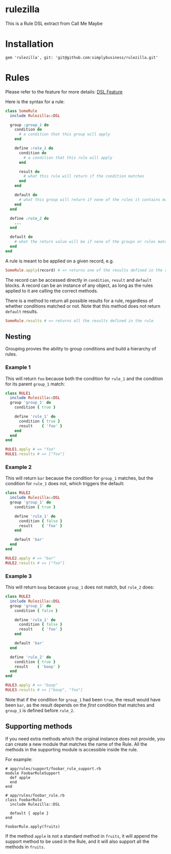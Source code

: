 rulezilla
=========

This is a Rule DSL extract from Call Me Maybe


# Installation

	gem 'rulezilla', git: 'git@github.com:simplybusiness/rulezilla.git'
	

# Rules

Please refer to the feature for more details:
[DSL Feature](spec/features/rulezilla_dsl_framwork.feature)


Here is the syntax for a rule:

```ruby
class SomeRule
  include Rulezilla::DSL

  group :group_1 do
    condition do
      # a condition that this group will apply
    end

    define :rule_1 do
      condition do
        # a condition that this rule will apply
      end

      result do
        # what this rule will return if the condition matches
      end
    end

    default do
      # what this group will return if none of the rules it contains match
    end
  end

  define :rule_2 do
    ...
  end

  default do
    # what the return value will be if none of the groups or rules match
  end
end
```

A rule is meant to be applied on a given record, e.g.

```ruby
SomeRule.apply(record) # => returns one of the results defined in the rule
```

The record can be accessed directly in `condition`, `result` and `default` blocks. A record can be an instance of any object, as long as the rules applied to it are calling the correct methods.

There is a method to return all possible results for a rule, regardless of whether conditions matched or not. Note that this method does not return `default` results.

```ruby
SomeRule.results # => returns all the results defined in the rule
```

## Nesting

Grouping provies the ability to group conditions and build a hierarchy of rules.

### Example 1
This will return `foo` because both the condition for `rule_1` and the condition for its parent `group_1` match:

```ruby
class RULE1
  include Rulezilla::DSL
  group 'group_1' do
    condition { true }

    define 'rule_1' do
      condition { true }
      result    { 'foo' }
    end
  end
end

RULE1.apply # => "foo"
RULE1.results # => ["foo"]
```

### Example 2
This will return `bar` because the condition for `group_1` matches, but the condition for `rule_1` does not, which triggers the default:

```ruby
class RULE2
  include Rulezilla::DSL
  group 'group_1' do
    condition { true }

    define 'rule_1' do
      condition { false }
      result    { 'foo' }
    end

    default 'bar'
  end
end

RULE2.apply # => "bar"
RULE2.results # => ["foo"]
```

### Example 3
This will return `boop` because `group_1` does not match, but `rule_2` does:

```ruby
class RULE3
  include Rulezilla::DSL
  group 'group_1' do
    condition { false }

    define 'rule_1' do
      condition { false }
      result    { 'foo' }
    end

    default 'bar'
  end

  define 'rule_2' do
    condition { true }
    result    { 'boop' }
  end
end

RULE3.apply # => "boop"
RULE3.results # => ["boop", "foo"]
```

Note that if the condition for `group_1` had been `true`, the result would have been `bar`, as the result depends on the *first* condition that matches and `group_1` is defined before `rule_2`.


## Supporting methods

If you need extra methods which the original instance does not provide, you can create a new module that matches the name of the Rule. All the methods in the supporting module is accessible inside the rule.

For example:

    # app/rules/support/foobar_rule_support.rb
    module FoobarRuleSupport
      def apple
      end
    end

    # app/rules/foobar_rule.rb
    class FoobarRule
      include Rulezilla::DSL

      default { apple }
    end

    FoobarRule.apply(fruits)

If the method `apple` is not a standard method in `fruits`, it will append the support method to be used in the Rule, and it will also support all the methods in `fruits`.
